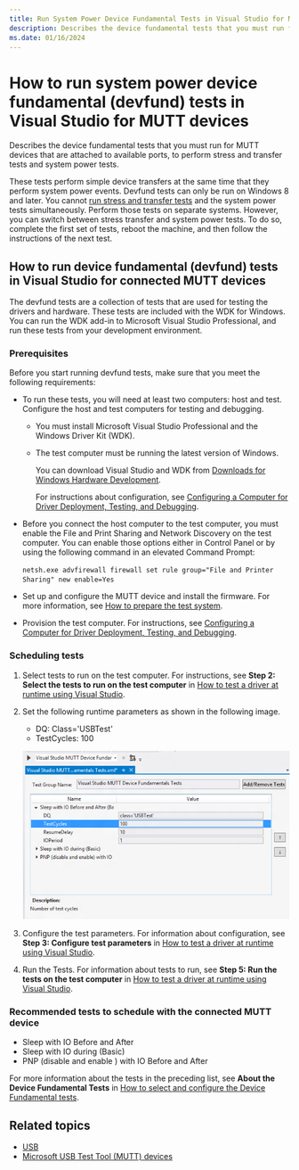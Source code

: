 ```yaml
---
title: Run System Power Device Fundamental Tests in Visual Studio for MUTT Devices
description: Describes the device fundamental tests that you must run for MUTT devices that are attached to available ports.
ms.date: 01/16/2024
---
```


# How to run system power device fundamental (devfund) tests in Visual Studio for MUTT devices

Describes the device fundamental tests that you must run for MUTT devices that are attached to available ports, to perform stress and transfer tests and system power tests.

These tests perform simple device transfers at the same time that they perform system power events. Devfund tests can only be run on Windows 8 and later. You cannot [run stress and transfer tests](how-to-run-stress-and-transfer-and-super-mutt-performance-tests-for-mutt-devices.md) and the system power tests simultaneously. Perform those tests on separate systems. However, you can switch between stress transfer and system power tests. To do so, complete the first set of tests, reboot the machine, and then follow the instructions of the next test.

## How to run device fundamental (devfund) tests in Visual Studio for connected MUTT devices

The devfund tests are a collection of tests that are used for testing the drivers and hardware. These tests are included with the WDK for Windows. You can run the WDK add-in to Microsoft Visual Studio Professional, and run these tests from your development environment.

### Prerequisites

Before you start running devfund tests, make sure that you meet the following requirements:

- To run these tests, you will need at least two computers: host and test. Configure the host and test computers for testing and debugging.

  - You must install Microsoft Visual Studio Professional and the Windows Driver Kit (WDK).
  - The test computer must be running the latest version of Windows.

    You can download Visual Studio and WDK from [Downloads for Windows Hardware Development](https://developer.microsoft.com/windows/hardware/).

    For instructions about configuration, see [Configuring a Computer for Driver Deployment, Testing, and Debugging](/windows-hardware/drivers/gettingstarted/provision-a-target-computer-wdk-8-1).

- Before you connect the host computer to the test computer, you must enable the File and Print Sharing and Network Discovery on the test computer. You can enable those options either in Control Panel or by using the following command in an elevated Command Prompt:

    `netsh.exe advfirewall firewall set rule group="File and Printer Sharing" new enable=Yes`

- Set up and configure the MUTT device and install the firmware. For more information, see [How to prepare the test system](mutt-testing-options.md).
- Provision the test computer. For instructions, see [Configuring a Computer for Driver Deployment, Testing, and Debugging](/windows-hardware/drivers/gettingstarted/provision-a-target-computer-wdk-8-1).

### Scheduling tests

1. Select tests to run on the test computer. For instructions, see **Step 2: Select the tests to run on the test computer** in [How to test a driver at runtime using Visual Studio](/windows-hardware/drivers/develop/testing-a-driver-at-runtime).

1. Set the following runtime parameters as shown in the following image.

    - DQ: Class='USBTest'
    - TestCycles: 100

    ![visual studio test group.](images/fig11-vs-testgroup.png)

1. Configure the test parameters. For information about configuration, see **Step 3: Configure test parameters** in [How to test a driver at runtime using Visual Studio](https://go.microsoft.com/fwlink/p/?linkid=290770).

1. Run the Tests. For information about tests to run, see **Step 5: Run the tests on the test computer** in [How to test a driver at runtime using Visual Studio](https://go.microsoft.com/fwlink/p/?linkid=290770).

### Recommended tests to schedule with the connected MUTT device

- Sleep with IO Before and After
- Sleep with IO during (Basic)
- PNP (disable and enable ) with IO Before and After

For more information about the tests in the preceding list, see **About the Device Fundamental Tests** in [How to select and configure the Device Fundamental tests](https://go.microsoft.com/fwlink/p/?linkid=316387).

## Related topics

- [USB](../index.yml)
- [Microsoft USB Test Tool (MUTT) devices](microsoft-usb-test-tool--mutt--devices.md)
